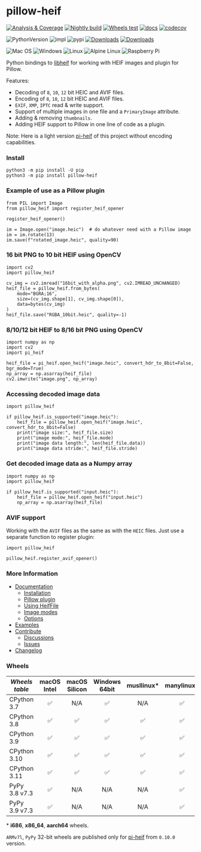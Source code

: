 # pillow-heif

[![Analysis & Coverage](https://github.com/bigcat88/pillow_heif/actions/workflows/analysis-coverage.yml/badge.svg)](https://github.com/bigcat88/pillow_heif/actions/workflows/analysis-coverage.yml)
[![Nightly build](https://github.com/bigcat88/pillow_heif/actions/workflows/nightly-src-build.yml/badge.svg)](https://github.com/andrey18106/pillow_heif/actions/workflows/nightly-src-build.yml)
[![Wheels test](https://github.com/bigcat88/pillow_heif/actions/workflows/test-wheels.yml/badge.svg)](https://github.com/bigcat88/pillow_heif/actions/workflows/test-wheels.yml)
[![docs](https://readthedocs.org/projects/pillow-heif/badge/?version=latest)](https://pillow-heif.readthedocs.io/en/latest/?badge=latest)
[![codecov](https://codecov.io/gh/bigcat88/pillow_heif/branch/master/graph/badge.svg?token=JY64F2OL6V)](https://codecov.io/gh/bigcat88/pillow_heif)

![PythonVersion](https://img.shields.io/badge/python-3.7%20%7C%203.8%20%7C%203.9%20%7C%203.10%20%7C%203.11-blue)
![impl](https://img.shields.io/pypi/implementation/pillow_heif)
![pypi](https://img.shields.io/pypi/v/pillow_heif.svg)
[![Downloads](https://static.pepy.tech/personalized-badge/pillow-heif?period=total&units=international_system&left_color=grey&right_color=orange&left_text=Downloads)](https://pepy.tech/project/pillow-heif)
[![Downloads](https://static.pepy.tech/personalized-badge/pillow-heif?period=month&units=international_system&left_color=grey&right_color=orange&left_text=Downloads/Month)](https://pepy.tech/project/pillow-heif)

![Mac OS](https://img.shields.io/badge/mac%20os-FCC624?style=for-the-badge&logoColor=white)
![Windows](https://img.shields.io/badge/Windows-0078D6?style=for-the-badge&logo=windows&logoColor=white)
![Linux](https://img.shields.io/badge/Linux-FCC624?style=for-the-badge&logo=linux&logoColor=black)
![Alpine Linux](https://img.shields.io/badge/Alpine_Linux-0078D6.svg?style=for-the-badge&logo=alpine-linux&logoColor=white)
![Raspberry Pi](https://img.shields.io/badge/Rasberry_Pi-FCC624.svg?style=for-the-badge&logo=raspberry-pi&logoColor=red)

Python bindings to [libheif](https://github.com/strukturag/libheif) for working with HEIF images and plugin for Pillow.

Features:
 * Decoding of `8`, `10`, `12` bit HEIC and AVIF files.
 * Encoding of `8`, `10`, `12` bit HEIC and AVIF files.
 * `EXIF`, `XMP`, `IPTC` read & write support.
 * Support of multiple images in one file and a `PrimaryImage` attribute.
 * Adding & removing `thumbnails`.
 * Adding HEIF support to Pillow in one line of code as a plugin.

Note: Here is a light version [pi-heif](https://pypi.org/project/pi-heif/) of this project without encoding capabilities.

### Install
```console
python3 -m pip install -U pip
python3 -m pip install pillow-heif
```

### Example of use as a Pillow plugin
```python3
from PIL import Image
from pillow_heif import register_heif_opener

register_heif_opener()

im = Image.open("image.heic")  # do whatever need with a Pillow image
im = im.rotate(13)
im.save(f"rotated_image.heic", quality=90)
```

### 16 bit PNG to 10 bit HEIF using OpenCV
```python3
import cv2
import pillow_heif

cv_img = cv2.imread("16bit_with_alpha.png", cv2.IMREAD_UNCHANGED)
heif_file = pillow_heif.from_bytes(
    mode="BGRA;16",
    size=(cv_img.shape[1], cv_img.shape[0]),
    data=bytes(cv_img)
)
heif_file.save("RGBA_10bit.heic", quality=-1)
```

### 8/10/12 bit HEIF to 8/16 bit PNG using OpenCV
```python3
import numpy as np
import cv2
import pi_heif

heif_file = pi_heif.open_heif("image.heic", convert_hdr_to_8bit=False, bgr_mode=True)
np_array = np.asarray(heif_file)
cv2.imwrite("image.png", np_array)
```

### Accessing decoded image data
```python3
import pillow_heif

if pillow_heif.is_supported("image.heic"):
    heif_file = pillow_heif.open_heif("image.heic", convert_hdr_to_8bit=False)
    print("image size:", heif_file.size)
    print("image mode:", heif_file.mode)
    print("image data length:", len(heif_file.data))
    print("image data stride:", heif_file.stride)
```

### Get decoded image data as a Numpy array
```python3
import numpy as np
import pillow_heif

if pillow_heif.is_supported("input.heic"):
    heif_file = pillow_heif.open_heif("input.heic")
    np_array = np.asarray(heif_file)
```

### AVIF support

Working with the `AVIF` files as the same as with the `HEIC` files. Just use a separate function to register plugin:
```python3
import pillow_heif

pillow_heif.register_avif_opener()
```

### More Information

- [Documentation](https://pillow-heif.readthedocs.io/)
  - [Installation](https://pillow-heif.readthedocs.io/en/latest/installation.html)
  - [Pillow plugin](https://pillow-heif.readthedocs.io/en/latest/pillow-plugin.html)
  - [Using HeifFile](https://pillow-heif.readthedocs.io/en/latest/heif-file.html)
  - [Image modes](https://pillow-heif.readthedocs.io/en/latest/image-modes.html)
  - [Options](https://pillow-heif.readthedocs.io/en/latest/options.html)
- [Examples](https://github.com/bigcat88/pillow_heif/tree/master/examples)
- [Contribute](https://github.com/bigcat88/pillow_heif/blob/master/.github/CONTRIBUTING.md)
  - [Discussions](https://github.com/bigcat88/pillow_heif/discussions)
  - [Issues](https://github.com/bigcat88/pillow_heif/issues)
- [Changelog](https://github.com/bigcat88/pillow_heif/blob/master/CHANGELOG.md)

### Wheels

| **_Wheels table_** | macOS<br/>Intel | macOS<br/>Silicon | Windows<br/>64bit | musllinux* | manylinux* |
|--------------------|:---------------:|:-----------------:|:-----------------:|:----------:|:----------:|
| CPython 3.7        |        ✅        |        N/A        |         ✅         |    N/A     |     ✅      |
| CPython 3.8        |        ✅        |         ✅         |         ✅         |     ✅      |     ✅      |
| CPython 3.9        |        ✅        |         ✅         |         ✅         |     ✅      |     ✅      |
| CPython 3.10       |        ✅        |         ✅         |         ✅         |     ✅      |     ✅      |
| CPython 3.11       |        ✅        |         ✅         |         ✅         |     ✅      |     ✅      |
| PyPy 3.8 v7.3      |        ✅        |        N/A        |        N/A        |    N/A     |     ✅      |
| PyPy 3.9 v7.3      |        ✅        |        N/A        |        N/A        |    N/A     |     ✅      |

&ast; **i686**, **x86_64**, **aarch64** wheels.

`ARMv7l`, `PyPy` 32-bit wheels are published only for [pi-heif](https://pypi.org/project/pi-heif/) from `0.10.0` version.
